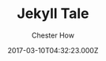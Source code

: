 ---
title: Jekyll Tale
github: https://github.com/chesterhow/tale
demo: https://chesterhow.github.io/tale/
author: Chester How
ssg:
  - Jekyll
cms:
  - Markdown
date: 2017-03-10T04:32:23.000Z
description: Minimal Jekyll theme for storytellers
draft: true
publish_date: '2017-03-10T04:32:23Z'
update_date: '2021-05-03T08:35:47Z'
github_star: 896
github_fork: 856
---